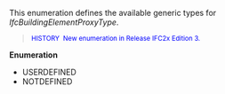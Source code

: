 This enumeration defines the available generic types for _IfcBuildingElementProxyType_.

> <font color="#0000FF"><small>HISTORY  New enumeration
      in Release IFC2x Edition 3.</small></font>

**Enumeration**

* USERDEFINED 
* NOTDEFINED